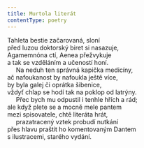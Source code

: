 ```yaml
---
title: Murtola literát
contentType: poetry
---
```


<section>

Tahleta bestie začarovaná, sloní  
před luzou doktorský biret si nasazuje,  
Agamemnóna ctí, Aenea přežvykuje  
a tak se vzděláním a učeností honí.  
     Na neduh ten správná kapička medicíny,  
ač nafoukanost by nafoukla ještě více,  
by byla galej či oprátka šibenice,  
vždyť chlap se hodí tak na poklop od latrýny.  
     Přec bych mu odpustil i tenhle hřích a rád;  
ale když plete se a mocně mele pantem  
mezi spisovatele, chtě literáta hrát,  
     prazatracený vztek probudí nutkání  
přes hlavu praštit ho komentovaným Dantem  
s ilustracemi, starého vydání.

</section>

